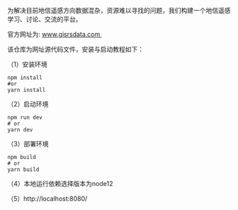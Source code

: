 为解决目前地信遥感方向数据混杂，资源难以寻找的问题，我们构建一个地信遥感学习、讨论、交流的平台。

官方网址为: www.gisrsdata.com 

该仓库为网址源代码文件，安装与启动教程如下：  
  
（1）安装环境

```
npm install
#or
yarn install
```

（2）启动环境

```
npm run dev
# or
yarn dev
```

（3）部署环境

```
npm build
# or
yarn build
```

（4）本地运行依赖选择版本为node12

（5）http://localhost:8080/
